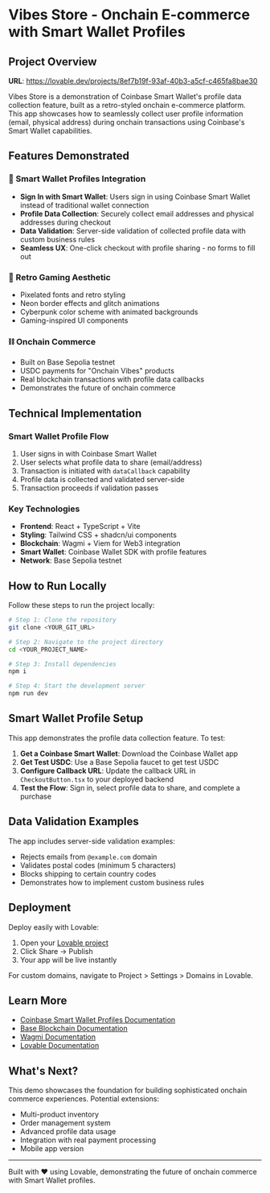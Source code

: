
# Vibes Store - Onchain E-commerce with Smart Wallet Profiles

## Project Overview

**URL**: https://lovable.dev/projects/8ef7b19f-93af-40b3-a5cf-c465fa8bae30

Vibes Store is a demonstration of Coinbase Smart Wallet's profile data collection feature, built as a retro-styled onchain e-commerce platform. This app showcases how to seamlessly collect user profile information (email, physical address) during onchain transactions using Coinbase's Smart Wallet capabilities.

## Features Demonstrated

### 🔐 Smart Wallet Profiles Integration
- **Sign In with Smart Wallet**: Users sign in using Coinbase Smart Wallet instead of traditional wallet connection
- **Profile Data Collection**: Securely collect email addresses and physical addresses during checkout
- **Data Validation**: Server-side validation of collected profile data with custom business rules
- **Seamless UX**: One-click checkout with profile sharing - no forms to fill out

### 🎨 Retro Gaming Aesthetic
- Pixelated fonts and retro styling
- Neon border effects and glitch animations
- Cyberpunk color scheme with animated backgrounds
- Gaming-inspired UI components

### ⛓️ Onchain Commerce
- Built on Base Sepolia testnet
- USDC payments for "Onchain Vibes" products
- Real blockchain transactions with profile data callbacks
- Demonstrates the future of onchain commerce

## Technical Implementation

### Smart Wallet Profile Flow
1. User signs in with Coinbase Smart Wallet
2. User selects what profile data to share (email/address)
3. Transaction is initiated with `dataCallback` capability
4. Profile data is collected and validated server-side
5. Transaction proceeds if validation passes

### Key Technologies
- **Frontend**: React + TypeScript + Vite
- **Styling**: Tailwind CSS + shadcn/ui components
- **Blockchain**: Wagmi + Viem for Web3 integration
- **Smart Wallet**: Coinbase Wallet SDK with profile features
- **Network**: Base Sepolia testnet

## How to Run Locally

Follow these steps to run the project locally:

```sh
# Step 1: Clone the repository
git clone <YOUR_GIT_URL>

# Step 2: Navigate to the project directory
cd <YOUR_PROJECT_NAME>

# Step 3: Install dependencies
npm i

# Step 4: Start the development server
npm run dev
```

## Smart Wallet Profile Setup

This app demonstrates the profile data collection feature. To test:

1. **Get a Coinbase Smart Wallet**: Download the Coinbase Wallet app
2. **Get Test USDC**: Use a Base Sepolia faucet to get test USDC
3. **Configure Callback URL**: Update the callback URL in `CheckoutButton.tsx` to your deployed backend
4. **Test the Flow**: Sign in, select profile data to share, and complete a purchase

## Data Validation Examples

The app includes server-side validation examples:
- Rejects emails from `@example.com` domain
- Validates postal codes (minimum 5 characters)
- Blocks shipping to certain country codes
- Demonstrates how to implement custom business rules

## Deployment

Deploy easily with Lovable:
1. Open your [Lovable project](https://lovable.dev/projects/8ef7b19f-93af-40b3-a5cf-c465fa8bae30)
2. Click Share → Publish
3. Your app will be live instantly

For custom domains, navigate to Project > Settings > Domains in Lovable.

## Learn More

- [Coinbase Smart Wallet Profiles Documentation](https://docs.base.org/identity/smart-wallet/guides/profiles)
- [Base Blockchain Documentation](https://docs.base.org/)
- [Wagmi Documentation](https://wagmi.sh/)
- [Lovable Documentation](https://docs.lovable.dev/)

## What's Next?

This demo showcases the foundation for building sophisticated onchain commerce experiences. Potential extensions:
- Multi-product inventory
- Order management system
- Advanced profile data usage
- Integration with real payment processing
- Mobile app version

---

Built with ❤️ using Lovable, demonstrating the future of onchain commerce with Smart Wallet profiles.
